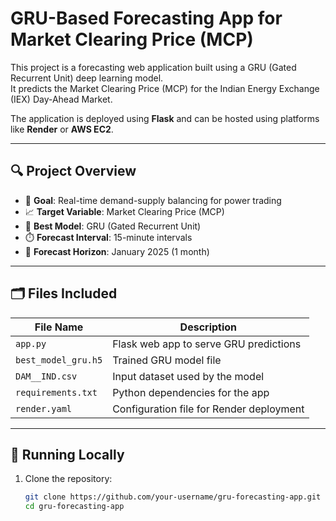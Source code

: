 # GRU-Based Forecasting App for Market Clearing Price (MCP)

This project is a forecasting web application built using a GRU (Gated Recurrent Unit) deep learning model.  
It predicts the Market Clearing Price (MCP) for the Indian Energy Exchange (IEX) Day-Ahead Market.

The application is deployed using **Flask** and can be hosted using platforms like **Render** or **AWS EC2**.

---

## 🔍 Project Overview

- 🎯 **Goal**: Real-time demand-supply balancing for power trading
- 📈 **Target Variable**: Market Clearing Price (MCP)
- 🧠 **Best Model**: GRU (Gated Recurrent Unit)
- ⏱️ **Forecast Interval**: 15-minute intervals
- 📆 **Forecast Horizon**: January 2025 (1 month)

---

## 🗂️ Files Included

| File Name           | Description                                      |
|---------------------|--------------------------------------------------|
| `app.py`            | Flask web app to serve GRU predictions           |
| `best_model_gru.h5` | Trained GRU model file                           |
| `DAM__IND.csv`      | Input dataset used by the model                  |
| `requirements.txt`  | Python dependencies for the app                  |
| `render.yaml`       | Configuration file for Render deployment         |

---

## 🚀 Running Locally

1. Clone the repository:
   ```bash
   git clone https://github.com/your-username/gru-forecasting-app.git
   cd gru-forecasting-app

